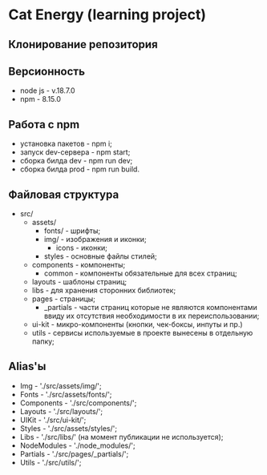# Cat Energy (learning project)

## Клонирование репозитория

    

## Версионность

* node js - v.18.7.0
* npm - 8.15.0

## Работа с npm

* установка пакетов - npm i;
* запуск dev-сервера - npm start;
* сборка билда dev - npm run dev;
* сборка билда prod - npm run build.

## Файловая структура

* src/
  * assets/
    * fonts/ - шрифты;
    * img/ - изображения и иконки;
      * icons - иконки;
    * styles - основные файлы стилей;
  * components - компоненты;
    * common - компоненты обязательные для всех страниц;
  * layouts - шаблоны страниц;
  * libs - для хранения сторонних библиотек;
  * pages - страницы;
    * _partials - части страниц которые не являются компонентами ввиду их отсутствия необходимости в их переиспользовании;
  * ui-kit - микро-компоненты (кнопки, чек-боксы, инпуты и пр.)
  * utils - сервисы используемые в проекте вынесены в отдельную папку;

## Alias'ы

* Img - './src/assets/img/';
* Fonts - './src/assets/fonts/';
* Components - './src/components/';
* Layouts - './src/layouts/';
* UIKit - './src/ui-kit/';
* Styles - './src/assets/styles/';
* Libs - './src/libs/' (на момент публикации не используется);
* NodeModules - './node_modules/';
* Partials - './src/pages/_partials/';
* Utils - './src/utils/';
